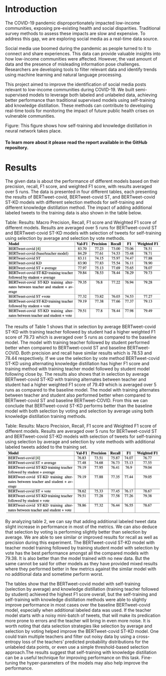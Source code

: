# Introduction

The COVID-19 pandemic disproportionately impacted low-income communities, exposing pre-existing health and social disparities. Traditional survey methods to assess these impacts are slow and expensive. To address this gap, we are exploring social media as a real-time data source.

Social media use boomed during the pandemic as people turned to it to connect and share experiences. This data can provide valuable insights into how low-income communities were affected. However, the vast amount of data and the presence of misleading information pose challenges. Researchers are developing tools to filter relevant data and identify trends using machine learning and natural language processing.

This project aimed to improve the identification of social media posts relevant to low-income communities during COVID-19. We built semi-supervised models to leverage both labeled and unlabeled data, achieving better performance than traditional supervised models using self-training abd knowledge distillation. These methods can contribute to developing real-time tools for monitoring the impact of future public health crises on vulnerable communities.

Figure: This figure shows how self-training abd knowledge distillation in neural network takes place.

#### To learn more about it please read the report available in the GitHub repository.

# Results 

The given data is about the performance of different models based on their precision, recall, F1 score, and weighted F1 score, with results averaged over 5 runs. The data is presented in four different tables, each presenting the results of BERTweet-covid, BERTweet-covid ST, and BERTweet-covid ST-KD models with different selection methods for self-training and different knowledge distillation method. The impact of adding additional labeled tweets to the training data is also shown in the table below.

Table: Results: Macro Precision, Recall, F1 score and Weighted F1 score of different models. Results are averaged over 5 runs for BERTweet-covid ST and BERTweet-covid ST-KD models with selection of tweets for self-training using selection by average and selection by vote methods.
![screenshot](iscram2023/result_1.png)

The results of Table 1 shows that in selection by average BERTweet-covid ST-KD with training teacher followed by student had a higher weighted F1 score of 79.73 which is averaged over 5 runs as compared to the baseline model. The model with training teacher followed by student performed better when compared to BERTweet-covid ST and baseline BERTweet-COVID. Both precision and recall have similar results which is 78.53 and 78.44 respectively. If we use the selection by vote method BERTweet-covid ST-KD using alternating knowledge distillation has higher F1 score and training method with training teacher model followed by student model following close by. The results also shows that in selection by average BERTweet-covid ST-KD with training alternates between teacher and student had a higher weighted F1 score of 79.49 which is averaged over 5 runs as compared to the baseline model. The model with training alternates between teacher and student also performed better when compared to BERTweet-covid ST and baseline BERTweet-COVID. From this we can conclude that BERTweet-covid ST-KD performs better than the baseline model with both selection by voting and selection by average using both knowledge distillation training methods.

Table: Results: Macro Precision, Recall, F1 score and Weighted F1 score of different models. Results are averaged over 5 runs for BERTweet-covid ST and BERTweet-covid ST-KD models with selection of tweets for self-training using selection by average and selection by vote methods with additional labeled tweets added to the training set.
![screenshot](iscram2023/result_2.png)

By analyzing table 2, we can say that adding additional labeled tweet data slight increase in performance in most of the metrics. We can also deduce that selection by voting is performing slightly better than selection by average. We are able to see similar or improved results for recall as well as precision during this experiment. The BERTweet-covid ST-KD model with teacher model training followed by training student model with selection by vote has the best performance amongst all the compared models with 79.38. It is also better than the model trained with no new data. But the same cannot be said for other models as they have provided mixed results where they performed better in few metrics against the similar model with no additional data and sometime perform worst.

The tables show that the BERTweet-covid model with self-training (selection by average) and knowledge distillation (training teacher followed by student) achieved the highest F1 score overall, but the self-training and self-training with knowledge distillation methods were able to slightly improve performance in most cases over the baseline BERTweet-covid model, especially when additional labeled data was used. If the teacher model starts with a noisy mini-batch of tweets, that will make its predication more prone to errors and the teacher will bring in even more noise. It is worth noting that data selection strategies like selection by average and selection by voting helped improve the BERTweet-covid ST-KD model. One could train multiple teachers and filter out noisy data by using a cross-entropy loss of the teachers’ predicted probability distributions for the unlabeled data points, or even use a simple threshold-based selection approach.The results suggest that self-training with knowledge distillation can be a useful technique for improving performance on this task. Fine-tuning the hyper-parameters of the models may also help improve the performance.
